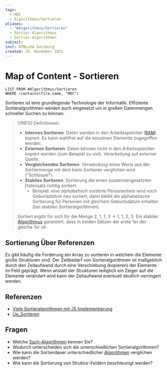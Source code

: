 ```yaml
---
tags:
  - MOC
  - Algorithmus/Sortieren
aliases:
  - "#Algorithmus/Sortieren"
  - Sortier-Algorithmus
  - Sortier-Algorithmen
subject: 
inst: HTBLuVA Salzburg
created: 29. November 2022
---
```


# Map of Content - Sortieren

```dataview
LIST FROM #Algorithmus/Sortieren
WHERE !contains(file.name, "MOC")
```

Sortieren ist eine grundlegende Technologie der Informatik. Effiziente Sortieralgorithmen werden auch eingesetzt um in großen Datenmengen schneller Suchen zu können.

> [!INFO] Definitionen:
> - **Internes Sortieren**: Daten werden in den Arbeitsspeicher ([RAM](../../Technische%20Informatik/Speicherzellen.md)) kopiert. Es kann wahlfrei auf die einzelnen Elemente zugegriffen werden.
> - **Externes Sortieren**: Daten können nicht in den Arbeitsspeicher kopiert werden (zum Beispiel zu viel). Verarbeitung auf externer Quelle.
> - **Vergleichendes Sortieren**: Verwendung eines Werts aus der Sortiermenge mit dem beim Sortieren verglichen wird ("Schlüssel").
> - **Stabiles Sortieren**: Sortierung die einen zusammengesetzten Datensatz richtig sortiert.
> 	- Beispiel: eine *alphabetisch sortierte* Personenliste wird *nach Geburtsdatum* neu sortiert, dann bleibt die alphabetische Sortierung für Personen mit gleichem Geburtsdatum erhalten (bei stabilen Sortieralgorithmen). 
> 
> Sortiert ergibt für sich für die Menge 2, 1, 1, 3 -> 1, 1, 2, 3. Ein stabiler [Algorithmus]({MOC}%20Algorithmus.md) garantiert, dass in beiden Sätzen der erste 1er der gleiche 1er ist.

## Sortierung Über Referenzen

Es gibt häufig die Forderung ein Array zu sortieren in welchem die Elemente große Strukturen sind. Der Zeitbedarf von Sortieralgorithmen ist maßgeblich durch den Zeitaufwand durch eine Verschiebung (kopieren) der Elemente im Feld geprägt. Wenn anstatt der Strukturen lediglich ein Zeiger auf die Elemente verändert wird kann der Zeitaufwand eventuell deutlich verringert werden.

## Referenzen

- [Viele Sortieralgorithmen mit JS Implementierung](http://khan4019.github.io/front-end-Interview-Questions/sort.html)
- [Ue_Sortieren](Ue/Ue_Sortieren.md)

## Fragen

- Welche [Such-Algorithmen]({MOC}%20Suchen.md) kennen Sie?
- Wodurch unterscheiden sich die unterschiedlichen Sortieralgorithmen?
- Wie kann die Sortierdauer unterschiedlicher [Algorithmen]({MOC}%20Algorithmus.md) verglichen werden?
- Wie kann die Sortierung von Struktur-Feldern beschleunigt werden?
